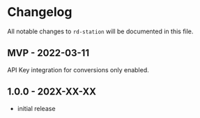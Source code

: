 # Changelog

All notable changes to `rd-station` will be documented in this file.

## MVP - 2022-03-11

API Key integration for conversions only enabled.

## 1.0.0 - 202X-XX-XX

- initial release
